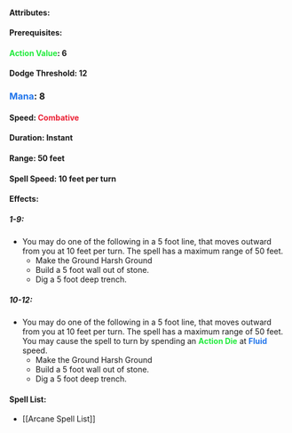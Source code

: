 #### Attributes:
#### Prerequisites: 
#### <span style="font-weight:bold;color:rgb(33, 235, 60)">Action Value</span>: 6
#### Dodge Threshold: 12
### <span style="font-weight:bold;color:rgb(33, 117, 235)">Mana</span>: 8
#### Speed: <span style="font-weight:bold; color:rgb(235, 33, 53)">Combative</span>
#### Duration: Instant
#### Range: 50 feet
#### Spell Speed: 10 feet per turn
#### Effects:
##### 1-9: 
- You may do one of the following in a 5 foot line, that moves outward from you at 10 feet per turn. The spell has a maximum range of 50 feet.
	- Make the Ground Harsh Ground
	- Build a 5 foot wall out of stone.
	- Dig a 5 foot deep trench.
##### 10-12: 
- You may do one of the following in a 5 foot line, that moves outward from you at 10 feet per turn. The spell has a maximum range of 50 feet. You may cause the spell to turn by spending an <span style="font-weight:bold; color:rgb(33, 235, 60)">Action Die</span> at <span style="font-weight:bold; color:rgb(33, 117, 235)">Fluid</span> speed.
	- Make the Ground Harsh Ground
	- Build a 5 foot wall out of stone.
	- Dig a 5 foot deep trench.
#### Spell List: 
- [[Arcane Spell List]]